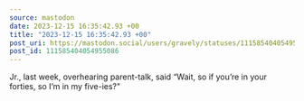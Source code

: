 ```yaml
---
source: mastodon
date: 2023-12-15 16:35:42.93 +00
title: "2023-12-15 16:35:42.93 +00"
post_uri: https://mastodon.social/users/gravely/statuses/111585404054955086
post_id: 111585404054955086
---
```

Jr., last week, overhearing parent-talk, said “Wait, so if you’re in your forties, so I’m in my five-ies?"



